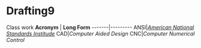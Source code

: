 # Drafting9
Class work
**Acronym** | **Long Form**
-------|---------
ANSI|[*American National Standards Institude*](https://www.ansi.org/)
CAD|*Computer Aided Design*
CNC|*Computer Numerical Control*

